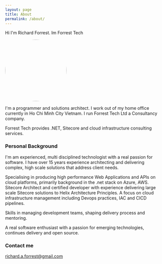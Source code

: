 ```yaml
---
layout: page
title: About
permalink: /about/
---
```


Hi I'm Richard Forrest. Im Forrest Tech


  <a href="url"><img src="https://media-exp1.licdn.com/dms/image/C5603AQHKrC1qNGO-Qg/profile-displayphoto-shrink_200_200/0/1517702061798?e=1636588800&v=beta&t=OWjovZobsmlAYoA0VI9hcv_lqaqEEhC3uPIowZI3YFs" height="auto" width="200" style="border-radius:50%"></a>


I'm a programmer and solutions architect. I work out of my home office currently in Ho Chi Minh City Vietnam.  I run Forrest Tech Ltd a Consultancy company. 

Forrest Tech provides .NET, Sitecore and cloud infrastructure consulting services. 

### Personal Background

I'm am experienced, multi disciplined technologist with a real passion for software.  I have over 15 years experience architecting and delivering complex, high scale solutions that address client needs.  

Specialising in producing high performance Web Applications and APIs on cloud platforms, primarily background in the .net stack on Azure, AWS.  Sitecore Architect and certified developer with experience delivering large scale Sitecore solutions to Helix Architecture Principles. A focus on cloud infrastructure management including Devops practices, IAC and CICD pipelines.

Skills in managing development teams, shaping delivery process and mentoring.

A real software enthusiast with a passion for emerging technologies, continues delivery and open source.

### Contact me

[richard.a.forrest@gmail.com](mailto:richard.a.forrest@gmail.com)